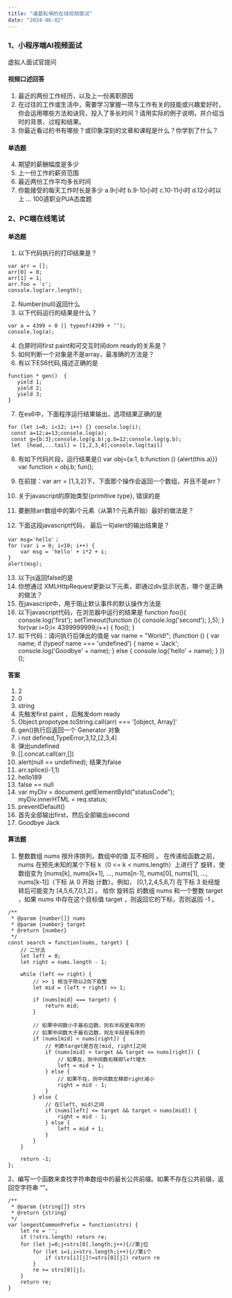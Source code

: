 ```yaml
---
title: "诸葛耘墒的在线视频面试"
date: "2024-06-02"
---
```


### 1、小程序端AI视频面试
虚拟人面试官提问

#### 视频口述回答

1. 最近的两份工作经历，以及上一份离职原因
2. 在过往的工作或生活中，需要学习掌握一项与工作有关的技能或兴趣爱好时，你会运用哪些方法和诀窍，投入了多长时间？请用实际的例子说明，并介绍当时的背景、过程和结果。
3. 你最近看过的书有哪些？或印象深刻的文章和课程是什么？你学到了什么？
#### 单选题
4.  期望的薪酬幅度是多少
5. 上一份工作的薪资范围
6. 最近两份工作平均多长时间
7. 你能接受的每天工作时长是多少
a.9小时 b.9-10小时 c.10-11小时 d.12小时以上
…
100道职业PUA态度题
### 2、PC端在线笔试
#### 单选题

1. 以下代码执行的打印结果是？
```
var arr = [];
arr[0] = 0;
arr[1] = 1;
arr.foo = 'c';
console.log(arr.length);
```
2. Number(null)返回什么
3. 以下代码运行的结果是什么？
```
var a = 4399 < 0 || typeof(4399 + ‘’);
console.log(a);
```
4. 白屏时间first paint和可交互时间dom ready的关系是？
5. 如何判断一个对象是不是array，最准确的方法是？
6. 有以下ES6代码,描述正确的是
```
function * gen()  {
   yield 1;
   yield 2;
   yield 3;
}
```
7. 在es6中，下面程序运行结果输出，选项结果正确的是
```
for (let i=0; i<12; i++) {} console.log(i);
 const a=12;a=13;console.log(a);
 const g={b:3};console.log(g.b);g.b=12;console.log(g.b);
 let  [head,...tail] = [1,2,3,4];console.log(tail)
 ```

8. 有如下代码片段，运行结果是()
var obj={a:1, b:function () {alert(this.a)}}
var function = obj.b;
fun();

9. 在前提：var arr = [1,3,2]下，下面那个操作会返回一个数组，并且不是arr？
10. 关于javascript的原始类型{primitive type}, 错误的是
11. 要删除arr数组中的第i个元素（从第1个元素开始）最好的做法是？
12. 下面这段javascript代码， 最后一句alert的输出结果是？

```
var msg='hello'；
for (var i = 0; i<10; i++) {
	var msg = 'hello' + i*2 + i;
}
alert(msg);
```

13. 以下js返回false的是
14. 你想通过 XMLHttpRequest更新以下元素，即通过div显示状态，哪个是正确的做法？<div id="statusCode"></div>
15. 在javascript中，用于阻止默认事件的默认操作方法是
16. 以下javascript代码，在浏览器中运行的结果是
function foo(){
    console.log('first');
    setTimeout(function (){
        console.log('second');
    },5);
}
for(var i=0;i< 4399999999;i++) {
    foo();
}
17. 如下代码：请问执行后弹出的值是
var name = "World!";
(function () {
    var name;
    if (typeof name === 'undefined') {
        name = 'Jack';
        console.log('Goodbye' + name);
    } else {
        console.log('hello' + name);
    }
})();
#### 答案
1. 2
2. 0
3. string
4. 先触发first paint ，后触发dom ready
5. Object.propotype.toString.call(arr) === '[object, Array]'
6. gen()执行后返回一个 Generator 对象
7. i not defined,TypeError,3,12,[2,3,4]
8. 弹出undefined
9. [].concat.call(arr,[])
10. alert(null == undefined); 结果为false
11. arr.splice(i-1,1)
12. hello189
13. false == null
14. var myDiv = document.getElementById("statusCode"); myDiv.innerHTML = req.status;
15. preventDefault()
16. 首先全部输出first，然后全部输出second
17. Goodbye Jack

#### 算法题

1. 整数数组 nums 按升序排列，数组中的值 互不相同 。
在传递给函数之前，nums 在预先未知的某个下标 k（0 <= k < nums.length）上进行了 旋转，使数组变为 [nums[k], nums[k+1], …, nums[n-1], nums[0], nums[1], …, nums[k-1]]（下标 从 0 开始 计数）。例如， [0,1,2,4,5,6,7] 在下标 3 处经旋转后可能变为 [4,5,6,7,0,1,2] 。
给你 旋转后 的数组 nums 和一个整数 target ，如果 nums 中存在这个目标值 target ，则返回它的下标，否则返回 -1 。
```
/**
 * @param {number[]} nums
 * @param {number} target
 * @return {number}
 */
const search = function(nums, target) {
    // 二分法
    let left = 0;
    let right = nums.length - 1;

    while (left <= right) {
        // >> 1 相当于除以2向下取整
        let mid = (left + right) >> 1;

        if (nums[mid] === target) {
            return mid;
        }

        // 如果中间数小于最右边数，则右半段是有序的
        // 如果中间数大于最右边数，则左半段是有序的
        if (nums[mid] < nums[right]) {
            // 判断target是否在(mid, right]之间
            if (nums[mid] < target && target <= nums[right]) {
                // 如果在，则中间数右移即left增大
                left = mid + 1;
            } else {
                // 如果不在，则中间数左移即right减小
                right = mid - 1;
            }
        } else {
            // 在[left, mid)之间
            if (nums[left] <= target && target < nums[mid]) {
                right = mid - 1;
            } else {
                left = mid + 1;
            }
        }
    }

    return -1;
};

```

2、编写一个函数来查找字符串数组中的最长公共前缀。如果不存在公共前缀，返回空字符串 “”。

```
/**
 * @param {string[]} strs
 * @return {string}
 */
var longestCommonPrefix = function(strs) {
    let re = '';
    if (!strs.length) return re;
    for (let j=0;j<strs[0].length;j++){//第j位
        for (let i=1;i<strs.length;i++){//第i个
            if (strs[i][j]!=strs[0][j]) return re
        }
        re += strs[0][j];
    }
    return re;
}

```